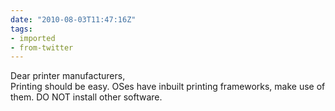 ```yaml
---
date: "2010-08-03T11:47:16Z"
tags:
- imported
- from-twitter
---
```

Dear printer manufacturers,\
Printing should be easy. OSes have inbuilt printing frameworks, make use of them. DO NOT install other software.
